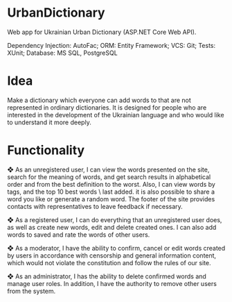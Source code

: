 # UrbanDictionary
Web app for Ukrainian Urban Dictionary (ASP.NET Core Web API).

Dependency Injection:	AutoFac;
ORM:	Entity Framework;
VCS:	Git;
Tests:	XUnit;
Database:	MS SQL, PostgreSQL


# Idea
Make a dictionary which everyone can add words to that are not represented in ordinary dictionaries.
It is designed for people who are interested in the development of the Ukrainian language and who would like to understand it more deeply.

# Functionality
❖	As an unregistered user, I can view the words presented on the site, search for the meaning of words, and get search results in alphabetical order and from the best definition to the worst. Also, I can view words by tags, and the top 10 best words \ last added. it is also possible to share a word you like or generate a random word. The footer of the site provides contacts with representatives to leave feedback if necessary.

❖	As a registered user, I can do everything that an unregistered user does, as well as create new words, edit and delete created ones. I can also add words to saved and rate the words of other users.

❖	As a moderator, I have the ability to confirm, cancel or edit words created by users in accordance with censorship and general information content, which would not violate the constitution and follow the rules of our site.

❖	As an administrator, I has the ability to delete confirmed words and manage user roles. In addition, I have the authority to remove other users from the system.




